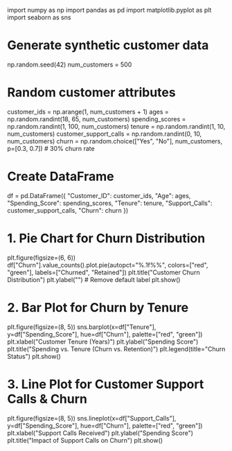 import numpy as np
import pandas as pd
import matplotlib.pyplot as plt
import seaborn as sns

# Generate synthetic customer data
np.random.seed(42)
num_customers = 500

# Random customer attributes
customer_ids = np.arange(1, num_customers + 1)
ages = np.random.randint(18, 65, num_customers)
spending_scores = np.random.randint(1, 100, num_customers)
tenure = np.random.randint(1, 10, num_customers)
customer_support_calls = np.random.randint(0, 10, num_customers)
churn = np.random.choice(["Yes", "No"], num_customers, p=[0.3, 0.7])  # 30% churn rate

# Create DataFrame
df = pd.DataFrame({
    "Customer_ID": customer_ids,
    "Age": ages,
    "Spending_Score": spending_scores,
    "Tenure": tenure,
    "Support_Calls": customer_support_calls,
    "Churn": churn
})

# **1. Pie Chart for Churn Distribution**
plt.figure(figsize=(6, 6))
df["Churn"].value_counts().plot.pie(autopct="%.1f%%", colors=["red", "green"], labels=["Churned", "Retained"])
plt.title("Customer Churn Distribution")
plt.ylabel("")  # Remove default label
plt.show()

# **2. Bar Plot for Churn by Tenure**
plt.figure(figsize=(8, 5))
sns.barplot(x=df["Tenure"], y=df["Spending_Score"], hue=df["Churn"], palette=["red", "green"])
plt.xlabel("Customer Tenure (Years)")
plt.ylabel("Spending Score")
plt.title("Spending vs. Tenure (Churn vs. Retention)")
plt.legend(title="Churn Status")
plt.show()

# **3. Line Plot for Customer Support Calls & Churn**
plt.figure(figsize=(8, 5))
sns.lineplot(x=df["Support_Calls"], y=df["Spending_Score"], hue=df["Churn"], palette=["red", "green"])
plt.xlabel("Support Calls Received")
plt.ylabel("Spending Score")
plt.title("Impact of Support Calls on Churn")
plt.show()
